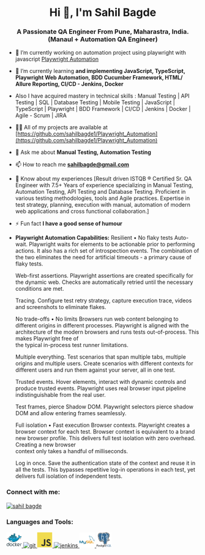 <h1 align="center">Hi 👋, I'm Sahil Bagde</h1>
<h3 align="center">A Passionate QA Engineer From Pune, Maharastra, India. (Manaul + Automation QA Engineer)</h3>

- 🔭 I’m currently working on automation project using playwright with javascript [Playwright Automation](https://github.com/sahilbagde1/Playwright_Automation)

- 🌱 I’m currently learning **and implementing JavaScript, TypeScript, Playwright Web Automation, BDD Cucumber Framework, HTML/ Allure Reporting, CI/CD - Jenkins, Docker**
- Also I have acquired mastery in technical skills : Manual Testing | API Testing | SQL | Database Testing | Mobile Testing | JavaScript | TypeScript | Playwright | BDD Framework | CI/CD | Jenkins | Docker | 
  Agile - Scrum | JIRA


- 👨‍💻 All of my projects are available at [https://github.com/sahilbagde1/Playwright_Automation](https://github.com/sahilbagde1/Playwright_Automation)

- 💬 Ask me about **Manual Testing, Automation Testing**

- 📫 How to reach me **sahilbagde@gmail.com**

- 📄 Know about my experiences [Result driven ISTQB ® Certified Sr. QA Engineer with 7.5+ Years of experience specializing in Manual Testing, Automation Testing, API Testing and Database Testing. Proficient in various testing methodologies, tools and Agile practices. Expertise in test strategy, planning, execution with manual, automation of modern web applications and cross functional collaboration.]

- ⚡ Fun fact **I have a good sense of humour**

- **Playwright Automation Capabilities:**
  Resilient • No flaky tests
  Auto-wait. Playwright waits for elements to be actionable prior to performing actions. It also has a rich set of introspection events. The combination of the two eliminates the need for artificial timeouts - a    primary cause of flaky tests.

  Web-first assertions. Playwright assertions are created specifically for the dynamic web. Checks are automatically retried until the necessary conditions are met.

  Tracing. Configure test retry strategy, capture execution trace, videos and screenshots to eliminate flakes.

  No trade-offs • No limits
  Browsers run web content belonging to different origins in different processes. Playwright is aligned with the architecture of the modern browsers and runs tests out-of-process. This makes Playwright free of   
  the typical in-process test runner limitations.

  Multiple everything. Test scenarios that span multiple tabs, multiple origins and multiple users. Create scenarios with different contexts for different users and run them against your server, all in one test.

  Trusted events. Hover elements, interact with dynamic controls and produce trusted events. Playwright uses real browser input pipeline indistinguishable from the real user.

  Test frames, pierce Shadow DOM. Playwright selectors pierce shadow DOM and allow entering frames seamlessly.

  Full isolation • Fast execution
  Browser contexts. Playwright creates a browser context for each test. Browser context is equivalent to a brand new browser profile. This delivers full test isolation with zero overhead. Creating a new browser   
  context only takes a handful of milliseconds.

  Log in once. Save the authentication state of the context and reuse it in all the tests. This bypasses repetitive log-in operations in each test, yet delivers full isolation of independent tests.

<h3 align="left">Connect with me:</h3>
<p align="left">
<a href="https://linkedin.com/in/sahil bagde" target="blank"><img align="center" src="https://raw.githubusercontent.com/rahuldkjain/github-profile-readme-generator/master/src/images/icons/Social/linked-in-alt.svg" alt="sahil bagde" height="30" width="40" /></a>
</p>

<h3 align="left">Languages and Tools:</h3>
<p align="left"> <a href="https://www.docker.com/" target="_blank" rel="noreferrer"> <img src="https://raw.githubusercontent.com/devicons/devicon/master/icons/docker/docker-original-wordmark.svg" alt="docker" width="40" height="40"/> </a> <a href="https://git-scm.com/" target="_blank" rel="noreferrer"> <img src="https://www.vectorlogo.zone/logos/git-scm/git-scm-icon.svg" alt="git" width="40" height="40"/> </a> <a href="https://developer.mozilla.org/en-US/docs/Web/JavaScript" target="_blank" rel="noreferrer"> <img src="https://raw.githubusercontent.com/devicons/devicon/master/icons/javascript/javascript-original.svg" alt="javascript" width="40" height="40"/> </a> <a href="https://www.jenkins.io" target="_blank" rel="noreferrer"> <img src="https://www.vectorlogo.zone/logos/jenkins/jenkins-icon.svg" alt="jenkins" width="40" height="40"/> </a> <a href="https://www.mysql.com/" target="_blank" rel="noreferrer"> <img src="https://raw.githubusercontent.com/devicons/devicon/master/icons/mysql/mysql-original-wordmark.svg" alt="mysql" width="40" height="40"/> </a> <a href="https://www.postgresql.org" target="_blank" rel="noreferrer"> <img src="https://raw.githubusercontent.com/devicons/devicon/master/icons/postgresql/postgresql-original-wordmark.svg" alt="postgresql" width="40" height="40"/> </a> </p>
